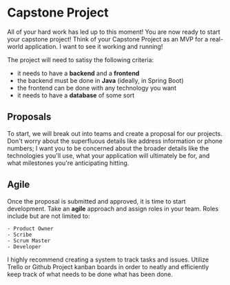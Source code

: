 # Capstone Project

All of your hard work has led up to this moment! You are now ready to start your capstone project! Think of your Capstone Project as an MVP for a real-world application. I want to see it working and running!

The project will need to satisy the following criteria:

- it needs to have a **backend** and a **frontend**
- the backend must be done in **Java** (ideally, in Spring Boot)
- the frontend can be done with any technology you want
- it needs to have a **database** of some sort

## Proposals

To start, we will break out into teams and create a proposal for our projects. Don't worry about the superfluous details like address information or phone numbers; I want you to be concerned about the broader details like the technologies you'll use, what your application will ultimately be for, and what milestones you're anticipating hitting.

## Agile

Once the proposal is submitted and approved, it is time to start development. Take an **agile** approach and assign roles in your team. Roles include but are not limited to:

    - Product Owner
    - Scribe
    - Scrum Master
    - Developer

I highly recommend creating a system to track tasks and issues. Utilize Trello or Github Project kanban boards in order to neatly and efficiently keep track of what needs to be done what has been done.
